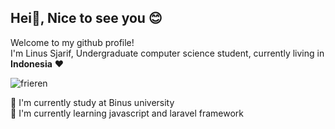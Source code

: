 ## Hei👋, Nice to see you 😊

<!--
**RUSIANNNNN/RUSIANNNNN** is a ✨ _special_ ✨ repository because its `README.md` (this file) appears on your GitHub profile.

Here are some ideas to get you started:

- 🔭 I’m currently working on ...
- 🌱 I’m currently learning ...
- 👯 I’m looking to collaborate on ...
- 🤔 I’m looking for help with ...
- 💬 Ask me about ...
- 📫 How to reach me: ...
- 😄 Pronouns: ...
- ⚡ Fun fact: ...
-->


Welcome to my github profile!  
I'm Linus Sjarif, Undergraduate computer science student, currently living in **Indonesia** ❤️

![frieren](https://media2.giphy.com/media/v1.Y2lkPTc5MGI3NjExdHByOHh3aTk4MjFyZjBmemFvc21iaHFuZTk5aXloZHRmZHExZ2sxbiZlcD12MV9pbnRlcm5hbF9naWZfYnlfaWQmY3Q9Zw/dKBES1ypGwZdyFQBQ7/giphy.gif)

🔭 I'm currently study at Binus university  
🌱 I'm currently learning javascript and laravel framework
